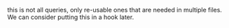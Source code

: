 this is not all queries, only re-usable ones that are needed in multiple files. We can consider putting this in a hook later.
